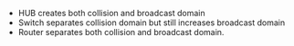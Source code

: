 - HUB creates both collision and broadcast domain
- Switch separates collision domain but still increases broadcast domain
- Router separates both collision and broadcast domain.